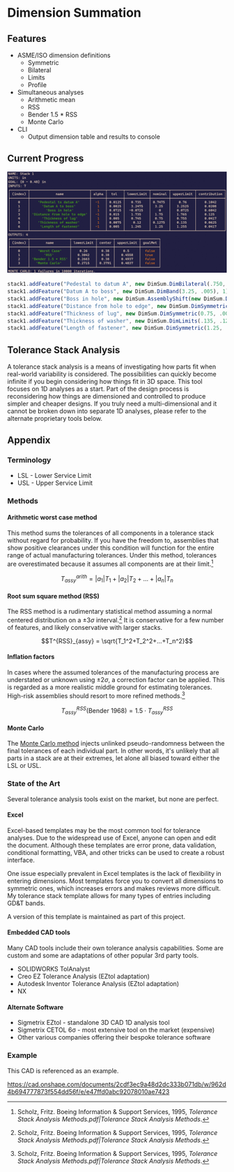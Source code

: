 # Dimension Summation

## Features

- ASME/ISO dimension definitions
    - Symmetric
    - Bilateral
    - Limits
    - Profile
- Simultaneous analyses
    - Arithmetic mean
    - RSS
    - Bender 1.5 * RSS
    - Monte Carlo
- CLI
    - Output dimension table and results to console

## Current Progress

![Console](cli.png)

```js
stack1.addFeature("Pedestal to datum A", new DimSum.DimBilateral(.750, +.010, -.015), -1);
stack1.addFeature("Datum A to boss", new DimSum.DimBand(3.25, .005), 1);
stack1.addFeature("Boss in hole", new DimSum.AssemblyShift(new DimSum.DimBilateral(.625, +0, -0.010), new DimSum.DimSymmetric(.750, .010)), 1);
stack1.addFeature("Distance from hole to edge", new DimSum.DimSymmetric(1.75, .015), -1);
stack1.addFeature("Thickness of lug", new DimSum.DimSymmetric(0.75, .005), 1);
stack1.addFeature("Thickness of washer", new DimSum.DimLimits(.135, .120), 1);
stack1.addFeature("Length of fastener", new DimSum.DimSymmetric(1.25, .005), -1);
```

## Tolerance Stack Analysis
A tolerance stack analysis is a means of investigating how parts fit when real-world variability is considered. The possibilities can quickly become infinite if you begin considering how things fit in 3D space. This tool focuses on 1D analyses as a start. Part of the design process is reconsidering how things are dimensioned and controlled to produce simpler and cheaper designs. If you truly need a multi-dimensional and it cannot be broken down into separate 1D analyses, please refer to the alternate proprietary tools below.

## Appendix

### Terminology

- LSL - Lower Service Limit
- USL - Upper Service Limit

### Methods

#### Arithmetic worst case method
This method sums the tolerances of all components in a tolerance stack without regard for probability. If you have the freedom to, assemblies that show positive clearances under this condition will function for the entire range of actual manufacturing tolerances. Under this method, tolerances are overestimated because it assumes all components are at their limit.[^1]

$$T_{assy}^{arith} = |a_1|T_1+|a_2|T_2+...+|a_n|T_n$$

#### Root sum square method (RSS)
The RSS method is a rudimentary statistical method assuming a normal centered distribution on a $±3σ$ interval.[^1] It is conservative for a few number of features, and likely conservative with larger stacks.

$$T^{RSS}_{assy} = \sqrt{T_1^2+T_2^2+...+T_n^2}$$

#### Inflation factors
In cases where the assumed tolerances of the manufacturing process are understated or unknown using $±2σ$, a correction factor can be applied. This is regarded as a more realistic middle ground for estimating tolerances. High-risk assemblies should resort to more refined methods.[^1]

$$T_{assy}^{RSS}\text{(Bender 1968)}=1.5\cdot{}T^{RSS}_{assy}$$

#### Monte Carlo
The [Monte Carlo method](https://en.wikipedia.org/wiki/Monte_Carlo_method) injects unlinked pseudo-randomness between the final tolerances of each individual part. In other words, it's unlikely that all parts in a stack are at their extremes, let alone all biased toward either the LSL or USL.

### State of the Art
Several tolerance analysis tools exist on the market, but none are perfect.

#### Excel
Excel-based templates may be the most common tool for tolerance analyses. Due to the widespread use of Excel, anyone can open and edit the document. Although these templates are error prone, data validation, conditional formatting, VBA, and other tricks can be used to create a robust interface.

One issue especially prevalent in Excel templates is the lack of flexibility in entering dimensions. Most templates force you to convert all dimensions to symmetric ones, which increases errors and makes reviews more difficult. My tolerance stack template allows for many types of entries including GD&T bands.

A version of this template is maintained as part of this project.

#### Embedded CAD tools
Many CAD tools include their own tolerance analysis capabilities. Some are custom and some are adaptations of other popular 3rd party tools.
- SOLIDWORKS TolAnalyst
- Creo EZ Tolerance Analysis (EZtol adaptation)
- Autodesk Inventor Tolerance Analysis (EZtol adaptation)
- NX

#### Alternate Software
- Sigmetrix EZtol - standalone 3D CAD 1D analysis tool
- Sigmetrix CETOL 6σ - most extensive tool on the market (expensive)
- Other various companies offering their bespoke tolerance software

### Example
This CAD is referenced as an example.

https://cad.onshape.com/documents/2cdf3ec9a48d2dc333b071db/w/962d4b694777873f554dd56f/e/e47ffd0abc92078010ae7423

[^1]: Scholz, Fritz. Boeing Information & Support Services, 1995, _Tolerance Stack Analysis Methods.pdf|Tolerance Stack Analysis Methods_.
